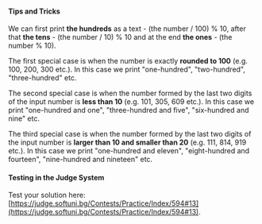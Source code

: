 #### Tips and Tricks

We can first print **the hundreds** as a text - (the number / 100) % 10, after that **the tens** - (the number / 10) % 10 and at the end **the ones** - (the number % 10).

The first special case is when the number is exactly **rounded to 100** (e.g. 100, 200, 300 etc.). In this case we print "one-hundred", "two-hundred", "three-hundred" etc.

The second special case is when the number formed by the last two digits of the input number is **less than 10** (e.g. 101, 305, 609 etc.). In this case we print "one-hundred and one", "three-hundred and five", "six-hundred and nine" etc.

The third special case is when the number formed by the last two digits of the input number is **larger than 10 and smaller than 20** (e.g. 111, 814, 919 etc.). In this case we print "one-hundred and eleven", "eight-hundred and fourteen", "nine-hundred and nineteen" etc.

#### Testing in the Judge System

Test your solution here: [https://judge.softuni.bg/Contests/Practice/Index/594#13](https://judge.softuni.bg/Contests/Practice/Index/594#13).
